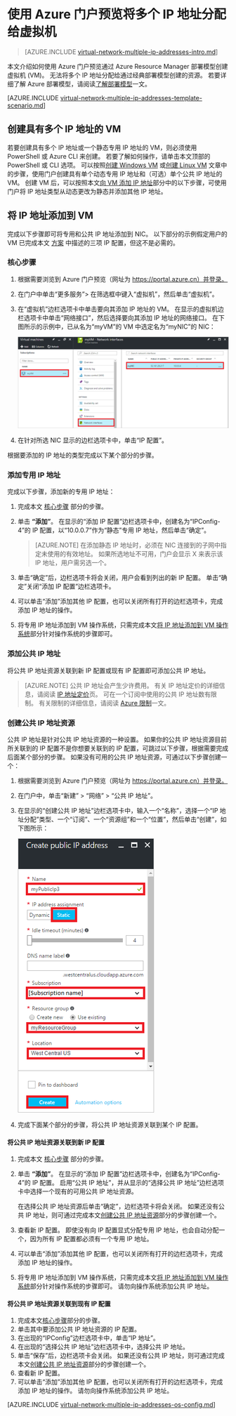 <properties
    pageTitle="Azure 虚拟机的多个 IP 地址 - 门户 | Azure"
    description="了解如何使用 Azure 门户预览将多个 IP 地址分配给虚拟机 | Resource Manager。"
    services="virtual-network"
    documentationcenter="na"
    author="anavinahar"
    manager="narayan"
    editor=""
    tags="azure-resource-manager"
    translationtype="Human Translation" />
<tags
    ms.assetid="3a8cae97-3bed-430d-91b3-274696d91e34"
    ms.service="virtual-network"
    ms.devlang="na"
    ms.topic="article"
    ms.tgt_pltfrm="na"
    ms.workload="infrastructure-services"
    ms.date="11/30/2016"
    wacn.date="05/02/2017"
    ms.author="annahar"
    ms.sourcegitcommit="78da854d58905bc82228bcbff1de0fcfbc12d5ac"
    ms.openlocfilehash="f0a4868683c28acda995419d92797c9c14820d42"
    ms.lasthandoff="04/22/2017" />

# <a name="assign-multiple-ip-addresses-to-virtual-machines-using-the-azure-portal-preview"></a>使用 Azure 门户预览将多个 IP 地址分配给虚拟机

>[AZURE.INCLUDE [virtual-network-multiple-ip-addresses-intro.md](../../includes/virtual-network-multiple-ip-addresses-intro.md)]
>
本文介绍如何使用 Azure 门户预览通过 Azure Resource Manager 部署模型创建虚拟机 (VM)。 无法将多个 IP 地址分配给通过经典部署模型创建的资源。 若要详细了解 Azure 部署模型，请阅读[了解部署模型](/documentation/articles/resource-manager-deployment-model/)一文。

[AZURE.INCLUDE [virtual-network-multiple-ip-addresses-template-scenario.md](../../includes/virtual-network-multiple-ip-addresses-scenario.md)]

## <a name = "create"></a>创建具有多个 IP 地址的 VM

若要创建具有多个 IP 地址或一个静态专用 IP 地址的 VM，则必须使用 PowerShell 或 Azure CLI 来创建。 若要了解如何操作，请单击本文顶部的 PowerShell 或 CLI 选项。 可以按照[创建 Windows VM](/documentation/articles/virtual-machines-windows-hero-tutorial/) 或[创建 Linux VM](/documentation/articles/virtual-machines-linux-quick-create-portal/) 文章中的步骤，使用门户创建具有单个动态专用 IP 地址和（可选）单个公共 IP 地址的 VM。 创建 VM 后，可以按照本文[向 VM 添加 IP 地址](#add)部分中的以下步骤，可使用门户将 IP 地址类型从动态更改为静态并添加其他 IP 地址。

## <a name="add"></a>将 IP 地址添加到 VM

完成以下步骤即可将专用和公共 IP 地址添加到 NIC。 以下部分的示例假定用户的 VM 已完成本文 [方案](#Scenario) 中描述的三项 IP 配置，但这不是必需的。

### <a name="coreadd"></a>核心步骤

1. 根据需要浏览到 Azure 门户预览（网址为 https://portal.azure.cn）并登录。
2. 在门户中单击“更多服务”> 在筛选框中键入“虚拟机”，然后单击“虚拟机”。
3. 在“虚拟机”边栏选项卡中单击要向其添加 IP 地址的 VM。 在显示的虚拟机边栏选项卡中单击“网络接口”，然后选择要向其添加 IP 地址的网络接口。 在下图所示的示例中，已从名为“myVM”的 VM 中选定名为“myNIC”的 NIC：

    ![网络接口](./media/virtual-network-multiple-ip-addresses-portal/figure1.png)

4. 在针对所选 NIC 显示的边栏选项卡中，单击“IP 配置”。

根据要添加的 IP 地址的类型完成以下某个部分的步骤。

### <a name="add-a-private-ip-address"></a>**添加专用 IP 地址**

完成以下步骤，添加新的专用 IP 地址：

1. 完成本文 [核心步骤](#coreadd) 部分的步骤。
2. 单击 **“添加”**。 在显示的“添加 IP 配置”边栏选项卡中，创建名为“IPConfig-4”的 IP 配置，以“10.0.0.7”作为“静态”专用 IP 地址，然后单击“确定”。

    > [AZURE.NOTE]
    > 在添加静态 IP 地址时，必须在 NIC 连接到的子网中指定未使用的有效地址。 如果所选地址不可用，门户会显示 X 来表示该 IP 地址，用户需另选一个。

3. 单击“确定”后，边栏选项卡将会关闭，用户会看到列出的新 IP 配置。 单击“确定”关闭“添加 IP 配置”边栏选项卡。
4. 可以单击“添加”添加其他 IP 配置，也可以关闭所有打开的边栏选项卡，完成添加 IP 地址的操作。
5. 将专用 IP 地址添加到 VM 操作系统，只需完成本文[将 IP 地址添加到 VM 操作系统](#os-config)部分针对操作系统的步骤即可。

### <a name="add-a-public-ip-address"></a>添加公共 IP 地址

将公共 IP 地址资源关联到新 IP 配置或现有 IP 配置即可添加公共 IP 地址。

> [AZURE.NOTE]
> 公共 IP 地址会产生少许费用。 有关 IP 地址定价的详细信息，请阅读 [IP 地址定价](/pricing/details/reserved-ip-addresses/)页。 可在一个订阅中使用的公共 IP 地址数有限制。 有关限制的详细信息，请阅读 [Azure 限制](/documentation/articles/azure-subscription-service-limits/#networking-limits)一文。
> 

### <a name="create-public-ip"></a>创建公共 IP 地址资源

公共 IP 地址是针对公共 IP 地址资源的一种设置。 如果你的公共 IP 地址资源目前所关联到的 IP 配置不是你想要关联到的 IP 配置，可跳过以下步骤，根据需要完成后面某个部分的步骤。 如果没有可用的公共 IP 地址资源，可通过以下步骤创建一个：

1. 根据需要浏览到 Azure 门户预览（网址为 https://portal.azure.cn）并登录。
3. 在门户中，单击“新建” > “网络” > “公共 IP 地址”。
4. 在显示的“创建公共 IP 地址”边栏选项卡中，输入一个“名称”，选择一个“IP 地址分配”类型、一个“订阅”、一个“资源组”和一个“位置”，然后单击“创建”，如下图所示：

    ![创建公共 IP 地址资源](./media/virtual-network-multiple-ip-addresses-portal/figure5.png)

5. 完成下面某个部分的步骤，将公共 IP 地址资源关联到某个 IP 配置。

#### <a name="associate-the-public-ip-address-resource-to-a-new-ip-configuration"></a>将公共 IP 地址资源关联到新 IP 配置

1. 完成本文 [核心步骤](#coreadd) 部分的步骤。
2. 单击 **“添加”**。 在显示的“添加 IP 配置”边栏选项卡中，创建名为“IPConfig-4”的 IP 配置。 启用“公共 IP 地址”，并从显示的“选择公共 IP 地址”边栏选项卡中选择一个现有的可用公共 IP 地址资源。

    在选择公共 IP 地址资源后单击“确定”，边栏选项卡将会关闭。 如果还没有公共 IP 地址，则可通过完成本文[创建公共 IP 地址资源](#create-public-ip)部分的步骤创建一个。 

3. 查看新 IP 配置。 即使没有向 IP 配置显式分配专用 IP 地址，也会自动分配一个，因为所有 IP 配置都必须有一个专用 IP 地址。
4. 可以单击“添加”添加其他 IP 配置，也可以关闭所有打开的边栏选项卡，完成添加 IP 地址的操作。
5. 将专用 IP 地址添加到 VM 操作系统，只需完成本文[将 IP 地址添加到 VM 操作系统](#os-config)部分针对操作系统的步骤即可。 请勿向操作系统添加公共 IP 地址。

#### <a name="associate-the-public-ip-address-resource-to-an-existing-ip-configuration"></a>将公共 IP 地址资源关联到现有 IP 配置

1. 完成本文[核心步骤](#coreadd)部分的步骤。
2. 单击其中要添加公共 IP 地址资源的 IP 配置。
3. 在出现的“IPConfig”边栏选项卡中，单击“IP 地址”。
4. 在出现的“选择公共 IP 地址”边栏选项卡中，选择公共 IP 地址。
5. 单击“保存”后，边栏选项卡会关闭。 如果还没有公共 IP 地址，则可通过完成本文[创建公共 IP 地址资源](#create-public-ip)部分的步骤创建一个。
3. 查看新 IP 配置。
4. 可以单击“添加”添加其他 IP 配置，也可以关闭所有打开的边栏选项卡，完成添加 IP 地址的操作。 请勿向操作系统添加公共 IP 地址。

[AZURE.INCLUDE [virtual-network-multiple-ip-addresses-os-config.md](../../includes/virtual-network-multiple-ip-addresses-os-config.md)]

<!--Update_Description: wording update-->